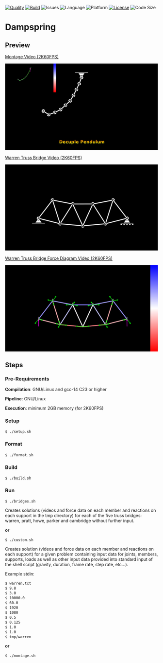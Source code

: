 [![Quality](https://github.com/Elixonus/dampspring/actions/workflows/quality.yml/badge.svg)](https://github.com/Elixonus/dampspring/actions/workflows/quality.yml)
[![Build](https://github.com/Elixonus/dampspring/actions/workflows/build.yml/badge.svg)](https://github.com/Elixonus/dampspring/actions/workflows/build.yml)
![Issues](https://img.shields.io/github/issues/Elixonus/dampspring)
![Language](https://img.shields.io/badge/Language-C23-blue)
![Platform](https://img.shields.io/badge/Platform-GNU/Linux-orange)
[![License](https://img.shields.io/badge/License-MIT-red.svg)](https://opensource.org/licenses/MIT)
![Code Size](https://img.shields.io/github/languages/code-size/Elixonus/dampspring)

# Dampspring

## Preview

[Montage Video (2K60FPS)](./previewmt.mp4)

![Montage Image](./previewmt.png)

[Warren Truss Bridge Video (2K60FPS)](./preview.mp4)

![Warren Truss Bridge Image](./preview.png)

[Warren Truss Bridge Force Diagram Video (2K60FPS)](./previewfd.mp4)

![Warren Truss Bridge Force Diagram](./previewfd.png)

## Steps

### Pre-Requirements

**Compilation**: GNU/Linux and gcc-14 C23 or higher

**Pipeline**: GNU/Linux

**Execution**: minimum 2GB memory (for 2K60FPS)


### Setup

```$ ./setup.sh```

### Format

```$ ./format.sh```

### Build

```$ ./build.sh```

### Run

```$ ./bridges.sh```

Creates solutions (videos and force data on each member and reactions on each support in the tmp directory) for each of the five truss bridges: warren, pratt, howe, parker and cambridge without further input.

**or**

```$ ./custom.sh```

Creates solution (videos and force data on each member and reactions on each support) for a given problem containing input data for joints, members, supports, loads as well as other input data provided into standard input of the shell script (gravity, duration, frame rate, step rate, etc...).

Example stdin:

```
$ warren.txt
$ 9.8
$ 3.0
$ 10000.0
$ 60.0
$ 1920
$ 1080
$ 0.5
$ 0.125
$ 1.0
$ 1.0
$ tmp/warren
```

**or**

```$ ./montage.sh```
